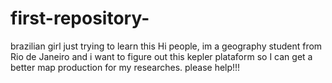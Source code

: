 # first-repository-
brazilian girl just trying to learn this 
Hi people, im a geography student from Rio de Janeiro and i want to figure out this kepler plataform so I can get a better map production for my researches. please help!!!
